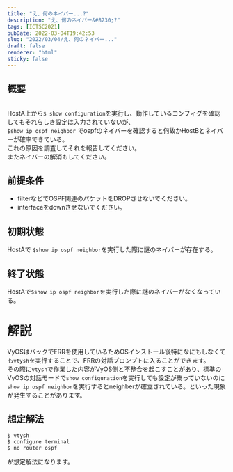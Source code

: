 ```yaml
---
title: "え、何のネイバー...?"
description: "え、何のネイバー&#8230;?"
tags: [ICTSC2021]
pubDate: 2022-03-04T19:42:53
slug: "2022/03/04/え、何のネイバー..."
draft: false
renderer: "html"
sticky: false
---
```



<h2 id="%E6%A6%82%E8%A6%81">概要&nbsp;<a href="https://wiki.ictsc.net/ictsc2021-winter/problems/possive:ospf/blog/#%E6%A6%82%E8%A6%81"></a>&nbsp;</h2>



<figure class="wp-block-image"><img decoding="async" src="https://i.imgur.com/MxjmWyl.png.webp" alt=""/></figure>



<p>HostA上から<code>$ show configuration</code>を実行し、動作しているコンフィグを確認してもそれらしき設定は入力されていないが、<br><code>$show ip ospf neighbor</code>&nbsp;でospfのネイバーを確認すると何故かHostBとネイバーが確率できている。<br>これの原因を調査してそれを報告してください。<br>またネイバーの解消もしてください。</p>



<h2 id="%E5%89%8D%E6%8F%90%E6%9D%A1%E4%BB%B6">前提条件&nbsp;<a href="https://wiki.ictsc.net/ictsc2021-winter/problems/possive:ospf/blog/#%E5%89%8D%E6%8F%90%E6%9D%A1%E4%BB%B6"></a>&nbsp;</h2>



<ul><li>filterなどでOSPF関連のパケットをDROPさせないでください。</li><li>interfaceをdownさせないでください。</li></ul>



<h2 id="%E5%88%9D%E6%9C%9F%E7%8A%B6%E6%85%8B">初期状態&nbsp;<a href="https://wiki.ictsc.net/ictsc2021-winter/problems/possive:ospf/blog/#%E5%88%9D%E6%9C%9F%E7%8A%B6%E6%85%8B"></a>&nbsp;</h2>



<p>HostAで&nbsp;<code>$show ip ospf neighbor</code>を実行した際に謎のネイバーが存在する。</p>



<h2 id="%E7%B5%82%E4%BA%86%E7%8A%B6%E6%85%8B">終了状態&nbsp;<a href="https://wiki.ictsc.net/ictsc2021-winter/problems/possive:ospf/blog/#%E7%B5%82%E4%BA%86%E7%8A%B6%E6%85%8B"></a>&nbsp;</h2>



<p>HostAで<code>$show ip ospf neighbor</code>を実行した際に謎のネイバーがなくなっている。</p>



<h1 id="%E8%A7%A3%E8%AA%AC">解説&nbsp;<a href="https://wiki.ictsc.net/ictsc2021-winter/problems/possive:ospf/blog/#%E8%A7%A3%E8%AA%AC"></a>&nbsp;</h1>



<p>VyOSはバックでFRRを使用しているためOSインストール後特になにもしなくても<code>vtysh</code>を実行することで、FRRの対話プロンプトに入ることができます。<br>その際に<code>vtysh</code>で作業した内容がVyOS側と不整合を起こすことがあり、標準のVyOSの対話モードで<code>show configuration</code>を実行しても設定が乗っていないのに<code>show ip ospf neighbor</code>を実行するとneighberが確立されている。といった現象が発生することがあります。</p>



<h2 id="%E6%83%B3%E5%AE%9A%E8%A7%A3%E6%B3%95">想定解法&nbsp;<a href="https://wiki.ictsc.net/ictsc2021-winter/problems/possive:ospf/blog/#%E6%83%B3%E5%AE%9A%E8%A7%A3%E6%B3%95"></a>&nbsp;</h2>


<div class="wp-block-syntaxhighlighter-code "><pre><code>$ vtysh
$ configure terminal
$ no router ospf
</code></pre></div>


<p>が想定解法になります。</p>
